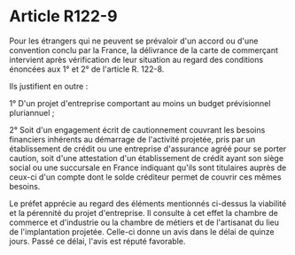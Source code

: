 # Article R122-9

Pour les étrangers qui ne peuvent se prévaloir d'un accord ou d'une convention conclu par la France, la délivrance de la carte de commerçant intervient après vérification de leur situation au regard des conditions énoncées aux 1° et 2° de l'article R. 122-8.

Ils justifient en outre :

1° D'un projet d'entreprise comportant au moins un budget prévisionnel pluriannuel ;

2° Soit d'un engagement écrit de cautionnement couvrant les besoins financiers inhérents au démarrage de l'activité projetée, pris par un établissement de crédit ou une entreprise d'assurance agréé pour se porter caution, soit d'une attestation d'un établissement de crédit ayant son siège social ou une succursale en France indiquant qu'ils sont titulaires auprès de ceux-ci d'un compte dont le solde créditeur permet de couvrir ces mêmes besoins.

Le préfet apprécie au regard des éléments mentionnés ci-dessus la viabilité et la pérennité du projet d'entreprise. Il consulte à cet effet la chambre de commerce et d'industrie ou la chambre de métiers et de l'artisanat du lieu de l'implantation projetée. Celle-ci donne un avis dans le délai de quinze jours. Passé ce délai, l'avis est réputé favorable.
